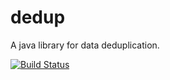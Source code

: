 # dedup

A java library for data deduplication.

[![Build Status](https://travis-ci.org/bchapuis/dedup.svg?branch=master)](https://travis-ci.org/bchapuis/dedup)
